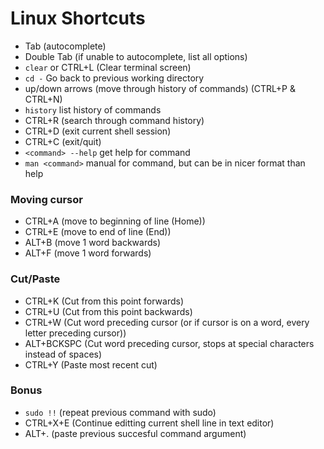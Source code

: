 # Linux Shortcuts

- Tab (autocomplete)
- Double Tab (if unable to autocomplete, list all options)
- `clear` or CTRL+L (Clear terminal screen)
- `cd -` Go back to previous working directory
- up/down arrows (move through history of commands) (CTRL+P & CTRL+N)
- `history` list history of commands
- CTRL+R (search through command history)
- CTRL+D (exit current shell session)
- CTRL+C (exit/quit)
- `<command> --help` get help for command
- `man <command>` manual for command, but can be in nicer format than help

### Moving cursor
- CTRL+A (move to beginning of line (Home))
- CTRL+E (move to end of line (End))
- ALT+B (move 1 word backwards)
- ALT+F (move 1 word forwards)  

### Cut/Paste
- CTRL+K (Cut from this point forwards)
- CTRL+U (Cut from this point backwards)
- CTRL+W (Cut word preceding cursor (or if cursor is on a word, every letter preceding cursor))
- ALT+BCKSPC (Cut word preceding cursor, stops at special characters instead of spaces)
- CTRL+Y (Paste most recent cut)

### Bonus
- `sudo !!` (repeat previous command with sudo)
- CTRL+X+E (Continue editting current shell line in text editor)
- ALT+. (paste previous succesful command argument)